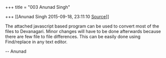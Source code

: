 +++
title = "003 Anunad Singh"

+++
[[Anunad Singh	2015-09-18, 23:11:10 [Source](https://groups.google.com/g/samskrita/c/9Za5mIlFGAA)]]



The attached javascript based program can be used to convert most of the files to Devanagari. Minor changes will have to be done afterwards because there are few file to file differences. This can be easily done using Find/replace in any text editor.  
  

-- Anunad  

